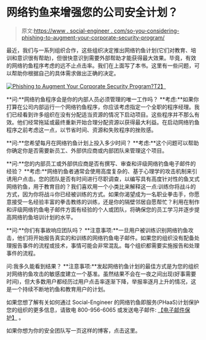 # 网络钓鱼来增强您的公司安全计划？

> 原文:[https://www . social-engineer . com/so-you-considering-phishing-to-augment-your-corporate-security-program/](https://www.social-engineer.com/so-youre-considering-phishing-to-augment-your-corporate-security-program/)

最近，我们与一系列组织合作，这些组织决定推出网络钓鱼计划(它们对教育、培训和意识很有帮助)，但很快意识到需要外部帮助才能获得最大效果。毕竟，有效的网络钓鱼程序考虑的远不止点击率。我们在上面写了本书。这里有一些问题，可以帮助你根据自己的具体需求做出正确的决定。

[![Phishing to Augment Your Corporate Security Program?](../Images/b9cdd62d9979e93c42ba2fce43b11356.png)T2】](https://www.social-engineer.com/wp-content/uploads/2015/07/Slide1.png)

**问:**网络钓鱼程序会是你的内部人员必须管理的唯一工作吗？
**考虑:**如果你打算在公司内部运行一个网络钓鱼程序，你应该考虑指定一个全职的程序经理。我们已经看到许多组织在没有分配适当资源的情况下启动项目。这些程序并不那么有效。他们经常拖延或最终重新开始合理分配资源以获得最大利益。在启动网络钓鱼程序之前考虑这一点，以节省时间、资源和失败程序的挫败感。

**问:**您希望每月在网络钓鱼计划上投入多少时间？
**考虑:**这个问题可以帮助你确定你是否需要新员工、外部供应商或内部团队来管理这个项目。

**问:**您的内部员工或外部供应商是否有撰写、审查和评级网络钓鱼电子邮件的经验？
**考虑:**网络钓鱼者通常会使用高度复杂的、基于心理学的攻击机制来引诱用户点击。您的团队是否有时间进行尽职调查，以编写具有高度针对性的鱼叉式网络钓鱼，用于教育目的？我们喜欢用一个小类比来解释这一点:训练你将战斗的方式，因为你将战斗你已经被训练的方式。如果你渴望成为一名职业拳击手，你愿意接受一名经验丰富的拳击教练的训练，还是你的隔壁邻居自愿帮忙？利用在制作和评级网络钓鱼电子邮件方面有经验的个人或团队，将确保您的员工学习并逐步提高网络钓鱼培训计划的水平。

**问:**你们有事故响应团队吗？
**注意事项:**一旦用户被训练识别网络钓鱼攻击，他们将开始报告真实的和训练的网络钓鱼电子邮件。如果您的组织没有配备处理报告事件的流程或技术，事情可能会非常混乱。每个组织都需要实施报告和处理事件的流程。

问:我多久能看到结果？
**注意事项:**发起网络钓鱼计划的最佳方式是为您的组织对网络钓鱼攻击的敏感度建立一个基准。虽然结果不会在一夜之间出现(好事需要时间)，但大多数用户都经历过用户点击率逐渐下降，举报率逐月上升的情况，这是一个持续不断地钓鱼和教育用户的计划。

如果您想了解有关如何通过 Social-Engineer 的网络钓鱼即服务(PHaaS)计划保护您的组织的更多信息，请致电 800-956-6065 或发送电子邮件: [【电子邮件保护】](/cdn-cgi/l/email-protection#98f1f6fef7d8ebf7fbf1f9f4b5fdf6fff1f6fdfdeab6fbf7f5) 。

如果你想为你的安全团队写一页这样的博客，点击这里。